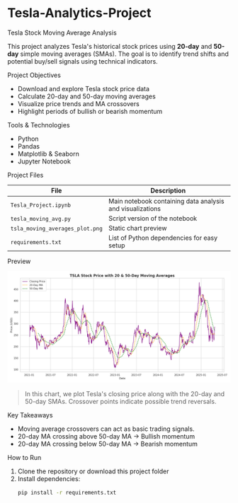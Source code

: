 # Tesla-Analytics-Project

Tesla Stock Moving Average Analysis

This project analyzes Tesla's historical stock prices using **20-day** and **50-day** simple moving averages (SMAs). The goal is to identify trend shifts and potential buy/sell signals using technical indicators.

Project Objectives

- Download and explore Tesla stock price data
- Calculate 20-day and 50-day moving averages
- Visualize price trends and MA crossovers
- Highlight periods of bullish or bearish momentum

Tools & Technologies

- Python
- Pandas
- Matplotlib & Seaborn
- Jupyter Notebook

Project Files

| File | Description |
|------|-------------|
| `Tesla_Project.ipynb` | Main notebook containing data analysis and visualizations |
| `tesla_moving_avg.py` | Script version of the notebook |
| `tsla_moving_averages_plot.png` | Static chart preview |
| `requirements.txt` | List of Python dependencies for easy setup |

Preview

![Tesla Stock MA Chart](tsla_moving_averages_plot.png)

> In this chart, we plot Tesla's closing price along with the 20-day and 50-day SMAs. Crossover points indicate possible trend reversals.

Key Takeaways

- Moving average crossovers can act as basic trading signals.
- 20-day MA crossing above 50-day MA → Bullish momentum
- 20-day MA crossing below 50-day MA → Bearish momentum

How to Run

1. Clone the repository or download this project folder
2. Install dependencies:
   ```bash
   pip install -r requirements.txt
